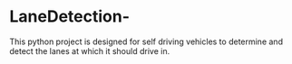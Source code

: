 # LaneDetection-
This python project is designed for self driving vehicles to determine and detect the lanes at which it should drive in.
